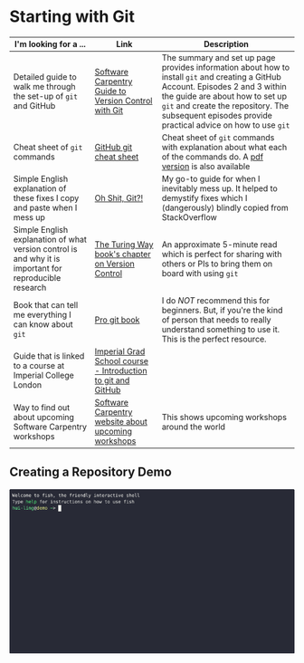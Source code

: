 # Starting with Git

| I'm looking for a ...                                                                                   | Link                                                                                                                                                   | Description                                                                                                                                                                                                                                                                |
| ------------------------------------------------------------------------------------------------------- | ------------------------------------------------------------------------------------------------------------------------------------------------------ | -------------------------------------------------------------------------------------------------------------------------------------------------------------------------------------------------------------------------------------------------------------------------- |
| Detailed guide to walk me through the set-up of `git` and GitHub                                        | [Software Carpentry Guide to Version Control with Git](https://swcarpentry.github.io/git-novice/index.html)                                            | The summary and set up page provides information about how to install `git` and creating a GitHub Account. Episodes 2 and 3 within the guide are about how to set up `git` and create the repository. The subsequent episodes provide practical advice on how to use `git` |
| Cheat sheet of `git` commands                                                                           | [GitHub git cheat sheet](https://training.github.com/downloads/github-git-cheat-sheet/)                                                                | Cheat sheet of `git` commands with explanation about what each of the commands do. A [pdf version](https://training.github.com/downloads/github-git-cheat-sheet.pdf) is also available                                                                                     |
| Simple English explanation of these fixes I copy and paste when I mess up                               | [Oh Shit, Git?!](https://ohshitgit.com/)                                                                                                               | My go-to guide for when I inevitably mess up. It helped to demystify fixes which I (dangerously) blindly copied from StackOverflow                                                                                                                                         |
| Simple English explanation of what version control is and why it is important for reproducible research | [The Turing Way book's chapter on Version Control](https://book.the-turing-way.org/reproducible-research/vcs)                                          | An approximate 5-minute read which is perfect for sharing with others or PIs to bring them on board with using `git`                                                                                                                                                       |
| Book that can tell me everything I can know about `git`                                                 | [Pro git book](https://git-scm.com/book/en/v2)                                                                                                         | I do _NOT_ recommend this for beginners. But, if you're the kind of person that needs to really understand something to use it. This is the perfect resource.                                                                                                              |
| Guide that is linked to a course at Imperial College London                                             | [Imperial Grad School course - Introduction to git and GitHub](https://imperialcollegelondon.github.io/introductory_grad_school_git_course/index.html) |                                                                                                                                                                                                                                                                            |
| Way to find out about upcoming Software Carpentry workshops                                             | [Software Carpentry website about upcoming workshops](https://software-carpentry.org/workshops/workshops-upcoming/)                                    | This shows upcoming workshops around the world                                                                                                                                                                                                                             |

## Creating a Repository Demo

![create repository demo](demos/create_repo_demo.gif)
